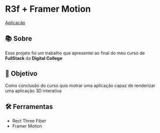 # R3f + Framer Motion
[Aplicação](https://poc-r3f-framer.vercel.app/)
## 📚 Sobre
Esse projeto foi um trabalho que apresentei ao final do meu curso de **FullStack** da **Digital College**

## 🎯 Objetivo
Como conclusão do curso quis motrar uma aplicação capaz de renderizar uma aplicação 3D interativa

## 🛠 Ferramentas
- Rect Three Fiber
- Framer Motion

